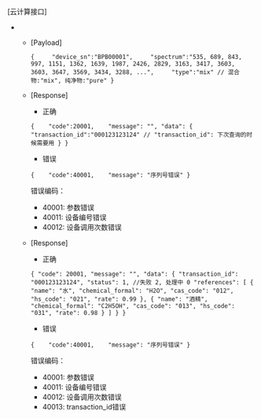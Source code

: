 [云计算接口]

 * [POST]: http://cloud.lqoptics.com/collie/api/v1/calculate/
     * [Payload]

        `{
        ​    "device_sn":"BPB00001",
        ​    "spectrum":"535, 689, 843, 997, 1151, 1362, 1639, 1987, 2426, 2829, 3163, 3417, 3603, 3603, 3647, 3569, 3434, 3288, ...",
        ​    "type":"mix" // 混合物:"mix", 纯净物:"pure"
        }`

     * [Response]

         * 正确

        `{
        ​	"code":20001,
        ​	"message": "",
         "data": {
                   "transaction_id":"000123123124" // "transaction_id": 下次查询的时候需要用
                }
        }`

        * 错误

        `{
        ​	"code":40001,
        ​	"message": "序列号错误"
        }`

        错误编码：

        * 40001: 参数错误
        * 40011: 设备编号错误
        * 40012: 设备调用次数错误

    [GET]: http://cloud.lqoptics.com/collie/api/v1/calculate/?device_sn="BPB00001"&transaction_id="000123123124"

    * [Response]

        - 正确

        `{
    "code": 20001,
    "message": "",
    "data": {
        "transaction_id": "000123123124",
        "status": 1, //失败 2, 处理中 0
        "references": [
            {
                "name": "水",
                "chemical_formal": "H2O",
                "cas_code": "012",
                "hs_code": "021",
                "rate": 0.99
            },
            {
                "name": "酒精",
                "chemical_formal": "C2H5OH",
                "cas_code": "013",
                "hs_code": "031",
                "rate": 0.98
            }
        ]
    }
}`

        - 错误

        `{
        ​	"code":40001,
        ​	"message": "序列号错误"
        }`

        错误编码：

        * 40001: 参数错误
        * 40011: 设备编号错误
        * 40012: 设备调用次数错误
        * 40013: transaction_id错误